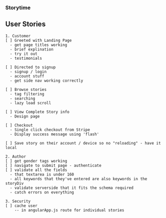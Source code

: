 ### Storytime

  ## User Stories
    1. Customer
    [ ] Greeted with Landing Page
      - get page titles working
      - brief explination
      - try it out
      - testimonials

    [ ] Directed to signup
      - signup / login
      - account stuff
      - get side nav working correctly

    [ ] Browse stories
      - tag filtering
      - searching
      - lazy load scroll

    [ ] View Complete Story info
      - Design page

    [ ] Checkout
      - Single click checkout from Stripe
      - Display success message using 'flash'

    [ ] Save story on their account / device so no "reloading" - have it local

    2. Author
    [ ] get gender tags working
    [ ] navigate to submit page - authenticate
    [ ] validate all the fields
      - that textarea is under 160
      - all keywords that they've entered are also keywords in the storyDiv
      - validate serverside that it fits the schema required
      - catch errors on everything

    3. Security
    [ ] cache user
        -- in angularApp.js route for individual stories
